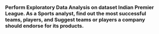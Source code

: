 ### Perform Exploratory Data Analysis on dataset Indian Premier League. As a Sports analyst, find out the most successful teams, players, and Suggest teams or players a company should endorse for its products.

